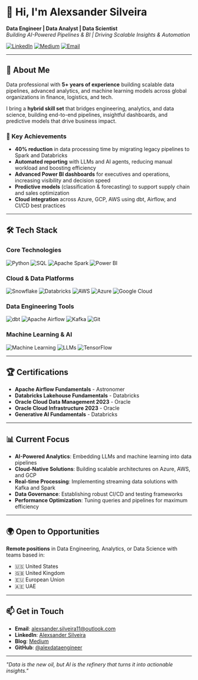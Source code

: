 # 👋 Hi, I'm Alexsander Silveira

**Data Engineer | Data Analyst | Data Scientist**  
*Building AI-Powered Pipelines & BI | Driving Scalable Insights & Automation*

[![LinkedIn](https://img.shields.io/badge/LinkedIn-0077B5?style=for-the-badge&logo=linkedin&logoColor=white)](https://www.linkedin.com/in/alexsander-silveira-62b258200/)
[![Medium](https://img.shields.io/badge/Medium-12100E?style=for-the-badge&logo=medium&logoColor=white)](https://medium.com/@alexsander.silveira1)
[![Email](https://img.shields.io/badge/Email-D14836?style=for-the-badge&logo=gmail&logoColor=white)](mailto:alexsander.silveira11@outlook.com)

---

## 🚀 About Me

Data professional with **5+ years of experience** building scalable data pipelines, advanced analytics, and machine learning models across global organizations in finance, logistics, and tech.

I bring a **hybrid skill set** that bridges engineering, analytics, and data science, building end-to-end pipelines, insightful dashboards, and predictive models that drive business impact.

### 🎯 Key Achievements

- **40% reduction** in data processing time by migrating legacy pipelines to Spark and Databricks
- **Automated reporting** with LLMs and AI agents, reducing manual workload and boosting efficiency
- **Advanced Power BI dashboards** for executives and operations, increasing visibility and decision speed
- **Predictive models** (classification & forecasting) to support supply chain and sales optimization
- **Cloud integration** across Azure, GCP, AWS using dbt, Airflow, and CI/CD best practices

---

## 🛠️ Tech Stack

### **Core Technologies**
![Python](https://img.shields.io/badge/Python-3776AB?style=for-the-badge&logo=python&logoColor=white)
![SQL](https://img.shields.io/badge/SQL-4479A1?style=for-the-badge&logo=mysql&logoColor=white)
![Apache Spark](https://img.shields.io/badge/Apache_Spark-E25A1C?style=for-the-badge&logo=apachespark&logoColor=white)
![Power BI](https://img.shields.io/badge/Power_BI-F2C811?style=for-the-badge&logo=powerbi&logoColor=black)

### **Cloud & Data Platforms**
![Snowflake](https://img.shields.io/badge/Snowflake-29B5E8?style=for-the-badge&logo=snowflake&logoColor=white)
![Databricks](https://img.shields.io/badge/Databricks-FF3621?style=for-the-badge&logo=databricks&logoColor=white)
![AWS](https://img.shields.io/badge/AWS-232F3E?style=for-the-badge&logo=amazonaws&logoColor=white)
![Azure](https://img.shields.io/badge/Azure-0089D6?style=for-the-badge&logo=microsoftazure&logoColor=white)
![Google Cloud](https://img.shields.io/badge/Google_Cloud-4285F4?style=for-the-badge&logo=googlecloud&logoColor=white)

### **Data Engineering Tools**
![dbt](https://img.shields.io/badge/dbt-FF694B?style=for-the-badge&logo=dbt&logoColor=white)
![Apache Airflow](https://img.shields.io/badge/Apache_Airflow-017CEE?style=for-the-badge&logo=apacheairflow&logoColor=white)
![Kafka](https://img.shields.io/badge/Kafka-231F20?style=for-the-badge&logo=apachekafka&logoColor=white)
![Git](https://img.shields.io/badge/Git-F05032?style=for-the-badge&logo=git&logoColor=white)

### **Machine Learning & AI**
![Machine Learning](https://img.shields.io/badge/Machine_Learning-FF6B6B?style=for-the-badge&logoColor=white)
![LLMs](https://img.shields.io/badge/LLMs-00D4AA?style=for-the-badge&logoColor=white)
![TensorFlow](https://img.shields.io/badge/TensorFlow-FF6F00?style=for-the-badge&logo=tensorflow&logoColor=white)

---

## 🏆 Certifications

- **Apache Airflow Fundamentals** - Astronomer
- **Databricks Lakehouse Fundamentals** - Databricks
- **Oracle Cloud Data Management 2023** - Oracle
- **Oracle Cloud Infrastructure 2023** - Oracle
- **Generative AI Fundamentals** - Databricks

---

## 📊 Current Focus

- **AI-Powered Analytics**: Embedding LLMs and machine learning into data pipelines
- **Cloud-Native Solutions**: Building scalable architectures on Azure, AWS, and GCP
- **Real-time Processing**: Implementing streaming data solutions with Kafka and Spark
- **Data Governance**: Establishing robust CI/CD and testing frameworks
- **Performance Optimization**: Tuning queries and pipelines for maximum efficiency

---

## 🌍 Open to Opportunities

**Remote positions** in Data Engineering, Analytics, or Data Science with teams based in:
- 🇺🇸 United States
- 🇬🇧 United Kingdom  
- 🇪🇺 European Union
- 🇦🇪 UAE

---

## 📫 Get in Touch

- **Email**: alexsander.silveira11@outlook.com
- **LinkedIn**: [Alexsander Silveira](https://www.linkedin.com/in/alexsander-silveira-62b258200/)
- **Blog**: [Medium](https://medium.com/@alexsander.silveira1)
- **GitHub**: [@alexdataengineer](https://github.com/alexdataengineer)

---

*"Data is the new oil, but AI is the refinery that turns it into actionable insights."*

<!--
**alexdataengineer/alexdataengineer** is a ✨ _special_ ✨ repository because its `README.md` (this file) appears on your GitHub profile.
-->
